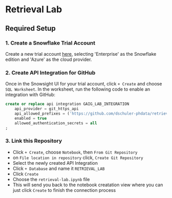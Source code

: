 # Retrieval Lab

## Required Setup

### 1. Create a Snowflake Trial Account
Create a new trial account [here](https://signup.snowflake.com), selecting 'Enterprise' as the Snowflake edition and 'Azure' as the cloud provider.

### 2. Create API Integration for GitHub
Once in the Snowsight UI for your trial account, click `+ Create` and choose `SQL Worksheet`. In the worksheet, run the following code to enable an integration with GitHub:
```sql
create or replace api integration GAIG_LAB_INTEGRATION
    api_provider = git_https_api
    api_allowed_prefixes = ('https://github.com/dschuler-phdata/retrieval-lab')
    enabled = true
    allowed_authentication_secrets = all
;
```

### 3. Link this Repository
- Click `+ Create`, choose `Notebook`, then `From Git Repository`
- on `File location in repository` click, `Create Git Repository`
- Select the newly created API Integration
- Click `+ Database` and name it `RETRIEVAL_LAB`
- Click `Create`
- Choose the `retrieval-lab.ipynb` file
- This will send you back to the notebook creatation view where you can just click `Create` to finish the connection process